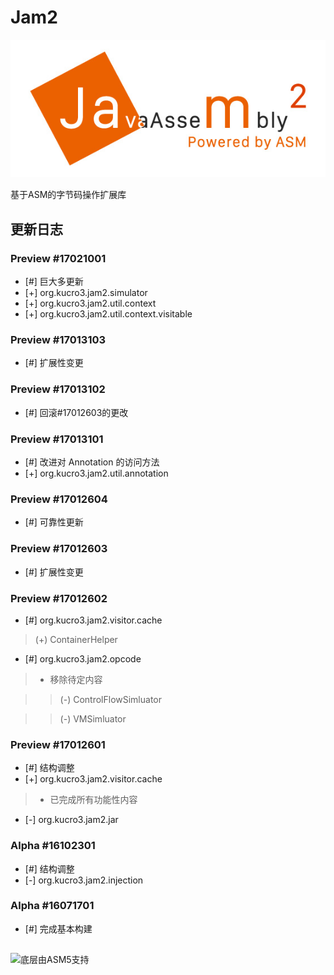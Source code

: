 # Jam2

![Jam2](https://github.com/kucro3/Resources/blob/master/Jam2-LOGO.jpg)

基于ASM的字节码操作扩展库 
 
## 更新日志 

### Preview #17021001
* [#] 巨大多更新
* [+] org.kucro3.jam2.simulator
* [+] org.kucro3.jam2.util.context
* [+] org.kucro3.jam2.util.context.visitable

### Preview #17013103
* [#] 扩展性变更

### Preview #17013102
* [#] 回滚#17012603的更改

### Preview #17013101
* [#] 改进对 Annotation 的访问方法
* [+] org.kucro3.jam2.util.annotation

### Preview #17012604
* [#] 可靠性更新

### Preview #17012603
* [#] 扩展性变更
 
### Preview #17012602
* [#] org.kucro3.jam2.visitor.cache
 > (+) ContainerHelper
 
* [#] org.kucro3.jam2.opcode

 > + 移除待定内容 
 
 >> (-) ControlFlowSimluator
 
 >> (-) VMSimluator
 
### Preview #17012601 
* [#] 结构调整
* [+] org.kucro3.jam2.visitor.cache
 
 > + 已完成所有功能性内容
 
* [-] org.kucro3.jam2.jar
 
### Alpha #16102301
* [#] 结构调整 
* [-] org.kucro3.jam2.injection

### Alpha #16071701
* [#] 完成基本构建

## 
![底层由ASM5支持](http://asm.ow2.org/images/poweredbyasm.gif)
